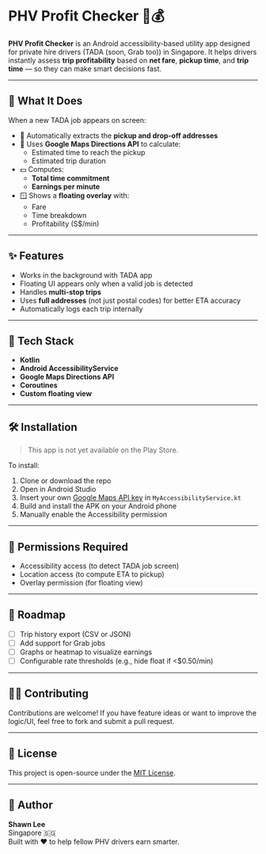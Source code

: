# PHV Profit Checker 🚗💰

**PHV Profit Checker** is an Android accessibility-based utility app designed for private hire drivers (TADA (soon, Grab too)) in Singapore. It helps drivers instantly assess **trip profitability** based on **net fare**, **pickup time**, and **trip time** — so they can make smart decisions fast.

---

## 📲 What It Does

When a new TADA job appears on screen:
- 📍 Automatically extracts the **pickup and drop-off addresses**
- 🧠 Uses **Google Maps Directions API** to calculate:
  - Estimated time to reach the pickup
  - Estimated trip duration
- 💵 Computes:
  - **Total time commitment**
  - **Earnings per minute**
- 🪟 Shows a **floating overlay** with:
  - Fare
  - Time breakdown
  - Profitability (S$/min)

---

## ✨ Features

- Works in the background with TADA app
- Floating UI appears only when a valid job is detected
- Handles **multi-stop trips**
- Uses **full addresses** (not just postal codes) for better ETA accuracy
- Automatically logs each trip internally

---

## 🔧 Tech Stack

- **Kotlin**
- **Android AccessibilityService**
- **Google Maps Directions API**
- **Coroutines**
- **Custom floating view**

---

## 🛠️ Installation

> This app is not yet available on the Play Store.

To install:
1. Clone or download the repo
2. Open in Android Studio
3. Insert your own [Google Maps API key](https://developers.google.com/maps/documentation/directions/get-api-key) in `MyAccessibilityService.kt`
4. Build and install the APK on your Android phone
5. Manually enable the Accessibility permission

---

## 🚨 Permissions Required

- Accessibility access (to detect TADA job screen)
- Location access (to compute ETA to pickup)
- Overlay permission (for floating view)

---

## 🚧 Roadmap

- [ ] Trip history export (CSV or JSON)
- [ ] Add support for Grab jobs
- [ ] Graphs or heatmap to visualize earnings
- [ ] Configurable rate thresholds (e.g., hide float if <$0.50/min)

---

## 🧑‍💻 Contributing

Contributions are welcome! If you have feature ideas or want to improve the logic/UI, feel free to fork and submit a pull request.

---

## 📄 License

This project is open-source under the [MIT License](LICENSE).

---

## 🧠 Author

**Shawn Lee**  
Singapore 🇸🇬  
Built with ❤️ to help fellow PHV drivers earn smarter.
